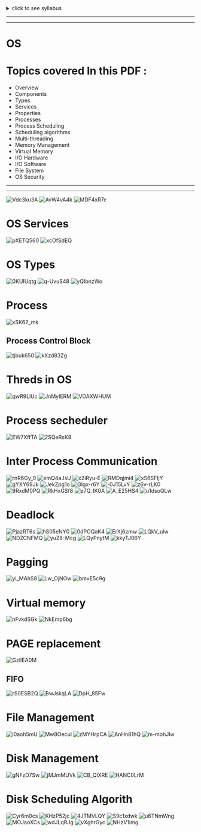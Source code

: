 <details>
  <summary>click to see syllabus </summary>

---
---
![image](https://github.com/user-attachments/assets/72c1d6d0-df32-41e5-9cbd-baf8d40908e6)
![image](https://github.com/user-attachments/assets/1babe77a-e1f7-4eda-bbde-e6b3e31118a6)

</details>


---
---








# OS 
# Topics covered In this PDF :
- Overview
- Components
- Types
- Services
- Properties
- Processes
- Process Scheduling
- Scheduling algorithms
- Multi-threading
- Memory Management
- Virtual Memory
- I/O Hardware
- I/O Software
- File System
- OS Security


---
---



![Vdc3ku3A](https://github.com/user-attachments/assets/0dd067d5-4aa0-43ff-bcba-6ff926bd31d7)
![AvW4vA4k](https://github.com/user-attachments/assets/c20c217c-7739-4acc-b76d-e436461d9381)
![MDF4xR7c](https://github.com/user-attachments/assets/be2dd26f-fc2e-42cb-a2fe-9ccc2d0a7b70)
# OS Services
![pXETQ560](https://github.com/user-attachments/assets/20f415db-96e9-44a1-811f-b51498460289)   <!--# OS Services -->
![xcOfSdEQ](https://github.com/user-attachments/assets/1415430e-ea3b-415f-9a79-87565c09124e)
# OS Types
![0KUIUqtg](https://github.com/user-attachments/assets/63445fde-982d-4c7b-afc0-f45fc3ccab3f)  <!--# OS Types-->
![q-UvuS48](https://github.com/user-attachments/assets/799426bd-7f67-4ed0-becc-ac603cf72420)
![yQIbnzWo](https://github.com/user-attachments/assets/f0c27d7b-2409-4f47-bd2e-ec240f869a5b)
# Process
![xSK62_mk](https://github.com/user-attachments/assets/01ad34d0-a6a9-41d6-925e-b0d5fbc17b9a)  <!--# Process-->
## Process Control Block
![tjbuk650](https://github.com/user-attachments/assets/0cc571dd-8196-4efb-bb4a-fc1143f08272)   <!--# Process Control Block-->
![kXzd83Zg](https://github.com/user-attachments/assets/833140e4-4b90-42a2-b854-b83a3bab432b)
# Threds in OS
![qwR9LlUc](https://github.com/user-attachments/assets/9b5490d3-bd5a-45a6-9f02-07c29b10a96d)   <!--# Threds in OS-->
![JnMylERM](https://github.com/user-attachments/assets/9f21c297-bcdc-41c8-9bb7-7c93f55b5c20)
![VOAXWHUM](https://github.com/user-attachments/assets/4006e247-12c2-4dc7-8499-e6d65be6183a)   <!--# scheduler-->
# Process secheduler
![EW7XffTA](https://github.com/user-attachments/assets/e214b8ed-b61c-4a1f-8d41-eac6fdea4cb6)   <!--# Process secheduler-->
![2SQeRsK8](https://github.com/user-attachments/assets/51893c56-36b8-4a51-9af9-97c13678417a)   
# Inter Process Communication
![rnR6Gy_0](https://github.com/user-attachments/assets/87244854-59fb-453d-b629-13a26f025335)    <!--# Inter Process Communication -->
![emQ4aJsU](https://github.com/user-attachments/assets/5a7097e6-e115-4fc7-9d70-77c5b1cbd1d9)
![x2iRyu-E](https://github.com/user-attachments/assets/4d1e5d2a-1db4-4397-a948-b447d766db1c)
![RMDqjmi4](https://github.com/user-attachments/assets/34d049cd-efdd-4b38-8dbc-4df57f9bc18e)
![xS6SFljY](https://github.com/user-attachments/assets/ef677c79-032f-4fea-b355-2b8f04ed5c44)
![gYXY69Jk](https://github.com/user-attachments/assets/895d0676-0e8c-4a28-8ba9-7d211f5bf738)
![JekZpg1o](https://github.com/user-attachments/assets/2c387749-9dad-49d3-ad5d-801d12e98683)
![Glgx-r6Y](https://github.com/user-attachments/assets/67cdcbc4-0dbe-43a6-8bad-42a20832178b)
![-0J15LvY](https://github.com/user-attachments/assets/07f11ab5-81bc-4130-8b17-4eaabf90949a)
![z6v-rLK0](https://github.com/user-attachments/assets/e2e7451c-abcd-4d4e-a25d-e35bc84816e3)
![9RxdM0PQ](https://github.com/user-attachments/assets/7a41eb34-bbc9-423f-81da-c8c920e84c53)
![RkHxGSf8](https://github.com/user-attachments/assets/0fdbb4d4-8af1-4a35-8838-9c50e3ff64d8)
![e7Q_IK0A](https://github.com/user-attachments/assets/79839831-0daf-4f5f-9e11-323198dc2a5d)
![A_E25HS4](https://github.com/user-attachments/assets/802edcce-1c0a-41d3-b39c-cfb6310d145e)
![u1dsoQLw](https://github.com/user-attachments/assets/30635e13-2630-413b-9c26-e92cecdd5222)
# Deadlock
![PjazRT6s](https://github.com/user-attachments/assets/8d7d0cbd-f2ee-4e80-a81b-f0465a8ae261)  <!--# Deadlock-->
![hS05eNY0](https://github.com/user-attachments/assets/a2615083-5bf6-4d2d-843e-fb91c6395261)
![0dPOQaK4](https://github.com/user-attachments/assets/579ab94e-0627-49b5-8481-54ab3181e58c)
![ErXj6zmw](https://github.com/user-attachments/assets/dcbf793e-6a65-4948-800c-311aa46a7998)
![LQkV_ulw](https://github.com/user-attachments/assets/75bd6fb2-30dc-48da-a162-3bdea409cc7d)
![NDZCNFMQ](https://github.com/user-attachments/assets/bd777223-cd44-42d5-9fdc-2fba56f8665a)
![yuZ8-Mcg](https://github.com/user-attachments/assets/6ebeae14-b286-452b-a2c4-94da4f18c410)
![LQyPnytM](https://github.com/user-attachments/assets/60ab37b7-4f67-489f-b345-d5fb0c2662e4)
![kkyTJ06Y](https://github.com/user-attachments/assets/4c99fec4-1562-4956-b415-a8d323bb77a9)
# Pagging
![yi_MAhS8](https://github.com/user-attachments/assets/f6affc47-6fe6-4275-a28d-823b6c17d7c5)   <!--# Pagging-->
![Lw_OjNOw](https://github.com/user-attachments/assets/bdac1a69-a661-414b-a1df-64e205c0baef)
![bmvE5c9g](https://github.com/user-attachments/assets/e4f02c09-1c95-4ce9-9d3e-f8b2d5b0cc69)
# Virtual memory
![nFvkdSGk](https://github.com/user-attachments/assets/5cdf1cfe-b05a-4598-b11f-cde048ab396c)    <!--# Virtual memory-->
![NkEmp6bg](https://github.com/user-attachments/assets/80aba5a9-3cb1-4ee9-96b0-c08b1c9db6ef)
# PAGE replacement
![GzlIEA0M](https://github.com/user-attachments/assets/ae5ffa72-5acd-4e01-a55c-470d58c360a7)    <!--# PAGE replacement -->
## FIFO
![rS0ESB2Q](https://github.com/user-attachments/assets/26d44ef7-5829-47d8-a7f3-2ecbf23e70a4)     <!--# FIFO -->
![BwJskqLA](https://github.com/user-attachments/assets/6c8338f5-db89-4907-9a05-40c6a3beb4da)      <!--# LRU-->
![DpH_85Fw](https://github.com/user-attachments/assets/ba6dec4e-918f-4eef-9f71-f1f1c95963d7)
# File Management
![i0aoh5mU](https://github.com/user-attachments/assets/b5d0d473-cd8e-4a79-97d5-27c7634b717e)    <!--# File Management-->
![Mw8OecuI](https://github.com/user-attachments/assets/7e43e59f-022a-4f56-9fcb-ecc0f5630f46)
![zMYHrpCA](https://github.com/user-attachments/assets/6d9f93d6-637d-40a9-84aa-35ed94417ae9)
![AnHn81hQ](https://github.com/user-attachments/assets/4ff2b01a-8f01-4e8d-896c-8d489b4101e1)
![m-mohJlw](https://github.com/user-attachments/assets/f9f27fbf-8bee-47a8-b8d0-6d8c88468f95)
# Disk Management
![gNFzD7Sw](https://github.com/user-attachments/assets/29d98f54-d6b1-45ff-b26f-fc1e5e7afe20)    <!--# Disk Management-->
![jMJmMUVk](https://github.com/user-attachments/assets/bdd8cae8-f320-467b-a18c-986556b091e2)
![CB_QlXRE](https://github.com/user-attachments/assets/3176ff66-9756-4701-9369-f6f6afc6fbe1)
![HANC0LrM](https://github.com/user-attachments/assets/9f453bcd-9b08-41df-9953-5462aa619db3)
# Disk Scheduling Algorith
![Cyr6m0cs](https://github.com/user-attachments/assets/21a9a383-756d-470c-90da-cf58ddb6ac77)     <!--# Disk Scheduling Algorith -->
![KHzP52jc](https://github.com/user-attachments/assets/4fe409fe-5db2-4322-94d5-0740798d5b75)
![4JTMVLQY](https://github.com/user-attachments/assets/a9ad1a4a-f2db-4275-bfa7-60a0b6205842)
![S9c1xdwk](https://github.com/user-attachments/assets/26f0a1c6-2af7-49b3-bde4-8a7b9ad473e9)
![u6TNmWng](https://github.com/user-attachments/assets/9d806329-2bd7-4499-a782-d12ace0cb218)
![MOJaoXCs](https://github.com/user-attachments/assets/337ef453-16b8-4119-b4db-9627486c71bb)
![wdJLqRJg](https://github.com/user-attachments/assets/9e51acd8-6987-400a-a06c-ad7a89030117)
![vXghrGyc](https://github.com/user-attachments/assets/06ddd7fd-beef-4a77-9092-5595017930ef)
![NHzV1img](https://github.com/user-attachments/assets/79159b16-ff5a-41af-aee8-e4de41f8c1ce)



















